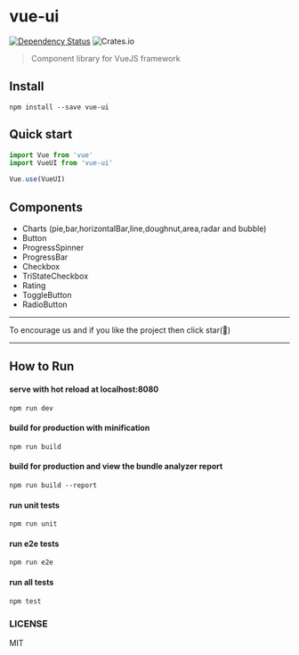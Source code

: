 # vue-ui
[![Dependency Status][daviddm-image]][daviddm-url] ![Crates.io](https://img.shields.io/github/license/mashape/apistatus.svg)

> Component library for VueJS framework

## Install

``` shell
npm install --save vue-ui
```

## Quick start
``` javascript
import Vue from 'vue'
import VueUI from 'vue-ui'

Vue.use(VueUI)
```

## Components

- Charts (pie,bar,horizontalBar,line,doughnut,area,radar and bubble)
- Button
- ProgressSpinner
- ProgressBar
- Checkbox
- TriStateCheckbox
- Rating
- ToggleButton
- RadioButton

<hr/>

To encourage us and if you like the project then click star(💫)
<hr/>

## How to Run

#### serve with hot reload at localhost:8080
``` shell
npm run dev
```

#### build for production with minification
``` shell
npm run build
```

#### build for production and view the bundle analyzer report
``` shell
npm run build --report
```

#### run unit tests
``` shell
npm run unit
```

#### run e2e tests
``` shell
npm run e2e
```

#### run all tests
``` shell
npm test
```

### LICENSE
MIT

[daviddm-image]: https://david-dm.org/sudheerj/vue-ui.svg?theme=shields.io
[daviddm-url]: https://david-dm.org/sudheerj/vue-ui
